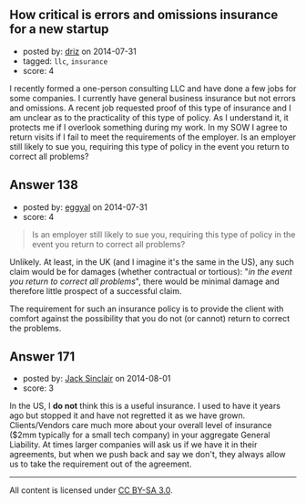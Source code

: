## How critical is errors and omissions insurance for a new startup

- posted by: [driz](https://stackexchange.com/users/3226357/driz) on 2014-07-31
- tagged: `llc`, `insurance`
- score: 4

I recently formed a one-person consulting LLC and have done a few jobs for some companies. I currently have general business insurance but not errors and omissions. A recent job requested proof of this type of insurance and I am unclear as to the practicality of this type of policy. As I understand it, it protects me if I overlook something during my work. In my SOW I agree to return visits if I fail to meet the requirements of the employer. Is an employer still likely to sue you, requiring this type of policy in the event you return to correct all problems?



## Answer 138

- posted by: [eggyal](https://stackexchange.com/users/310184/eggyal) on 2014-07-31
- score: 4

> Is an employer still likely to sue you, requiring this type of policy in the event you return to correct all problems?

Unlikely.  At least, in the UK (and I imagine it's the same in the US), any such claim would be for damages (whether contractual or tortious): "*in the event you return to correct all problems*", there would be minimal damage and therefore little prospect of a successful claim.

The requirement for such an insurance policy is to provide the client with comfort against the possibility that you do not (or cannot) return to correct the problems.


## Answer 171

- posted by: [Jack Sinclair](https://stackexchange.com/users/1124319/jack-sinclair) on 2014-08-01
- score: 3

In the US, I **do not** think this is a useful insurance. I used to have it years ago but stopped it and have not regretted it as we have grown.  Clients/Vendors care much more about your overall level of insurance ($2mm typically for a small tech company) in your aggregate General Liability.  At times larger companies will ask us if we have it in their agreements, but when we push back and say we don't, they always allow us to take the requirement out of the agreement. 




---

All content is licensed under [CC BY-SA 3.0](https://creativecommons.org/licenses/by-sa/3.0/).
